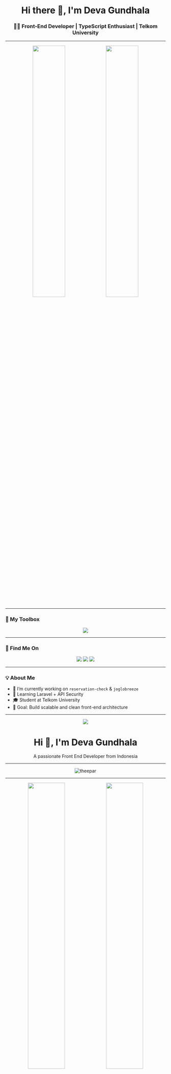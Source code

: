 <h1 align="center">Hi there 👋, I'm Deva Gundhala</h1>
<h3 align="center">🧑‍💻 Front-End Developer | TypeScript Enthusiast | Telkom University</h3>

---

<p align="center">
  <img src="https://github-readme-stats.vercel.app/api?username=theepar&show_icons=true&theme=tokyonight&hide_title=true&hide=contribs&card_width=400" width="45%" />
  <img src="https://github-readme-stats.vercel.app/api/top-langs/?username=theepar&layout=compact&theme=tokyonight&langs_count=8" width="45%" />
</p>

---

### 🚀 My Toolbox

<p align="center">
  <img src="https://skillicons.dev/icons?i=ts,react,nextjs,tailwind,js,html,css,nodejs,git,github,vscode" />
</p>

---

### 📌 Find Me On

<p align="center">
  <a href="mailto:youremail@gmail.com"><img src="https://img.shields.io/badge/Gmail-D14836?style=for-the-badge&logo=gmail&logoColor=white" /></a>
  <a href="https://linkedin.com/in/yourlinkedin"><img src="https://img.shields.io/badge/LinkedIn-blue?style=for-the-badge&logo=linkedin&logoColor=white" /></a>
  <a href="https://instagram.com/yourusername"><img src="https://img.shields.io/badge/Instagram-purple?style=for-the-badge&logo=instagram&logoColor=white" /></a>
</p>

---

### 💡 About Me

- 🔭 I’m currently working on `reservation-check` & `joglobreeze`
- 🌱 Learning Laravel + API Security
- 🎓 Student at Telkom University
- 🎯 Goal: Build scalable and clean front-end architecture

---

<p align="center">
  <img src="https://komarev.com/ghpvc/?username=theepar&label=Profile+views&color=blueviolet&style=flat" />
</p>

<!-- Centered Intro -->
<h1 align="center">Hi 👋, I'm Deva Gundhala</h1>
<p align="center">A passionate Front End Developer from Indonesia</p>

---

<!-- Visitors Counter -->
<p align="center">
  <img src="https://komarev.com/ghpvc/?username=theepar&label=Profile%20views&color=0e75b6&style=flat" alt="theepar" />
</p>

---

<!-- GitHub Stats -->
<p align="center">
  <img src="https://github-readme-stats.vercel.app/api?username=theepar&show_icons=true&theme=tokyonight" width="48%" />
  <img src="https://github-readme-stats.vercel.app/api/top-langs/?username=theepar&layout=compact&theme=tokyonight" width="48%" />
</p>

---

<!-- GitHub Streak -->
<p align="center">
  <img src="https://streak-stats.demolab.com?user=theepar&theme=tokyonight&hide_border=false" />
</p>

---

<!-- Skills Icons -->
<h3 align="center">🛠️ My Top Skills</h3>
<p align="center">
  <img src="https://skillicons.dev/icons?i=ts,js,react,nextjs,tailwind,html,css,git,github,vscode" />
</p>


